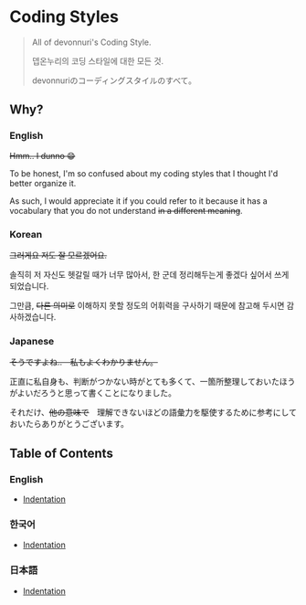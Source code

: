 # Coding Styles

> All of devonnuri's Coding Style.
>
> 뎁온누리의 코딩 스타일에 대한 모든 것.
> 
> devonnuriのコーディングスタイルのすべて。

## Why?

### English
~~Hmm.. I dunno :grin:~~

To be honest, I'm so confused about my coding styles that I thought I'd better organize it.

As such, I would appreciate it if you could refer to it because it has a vocabulary that you do not understand ~~in a different meaning~~.

### Korean

~~그러게요 저도 잘 모르겠어요.~~

솔직히 저 자신도 헷갈릴 때가 너무 많아서, 한 군데 정리해두는게 좋겠다 싶어서 쓰게 되었습니다.

그만큼, ~~다른 의미로~~ 이해하지 못할 정도의 어휘력을 구사하기 때문에 참고해 두시면 감사하겠습니다.

### Japanese

~~そうですよね..　私もよくわかりません。~~

正直に私自身も、判断がつかない時がとても多くて、一箇所整理しておいたほうがよいだろうと思って書くことになりました。

それだけ、~~他の意味で~~　理解できないほどの語彙力を駆使するために参考にしておいたらありがとうございます。
  
## Table of Contents

### English
* [Indentation](en/indentation.md)

### 한국어
* [Indentation](ko/indentation.md)

### 日本語
* [Indentation](ja/indentation.md)
